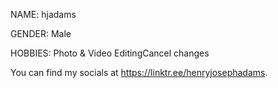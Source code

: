 NAME: hjadams

GENDER: Male

HOBBIES: Photo & Video EditingCancel changes

You can find my socials at https://linktr.ee/henryjosephadams.

